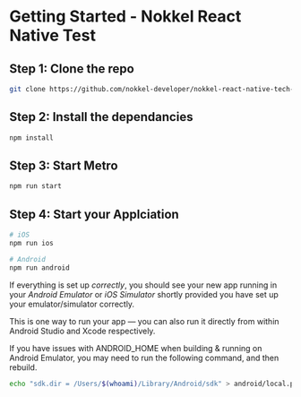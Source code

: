 # Getting Started - Nokkel React Native Test

## Step 1: Clone the repo

```bash
git clone https://github.com/nokkel-developer/nokkel-react-native-tech-test.git
```

## Step 2: Install the dependancies

```bash
npm install
```

## Step 3: Start Metro

```bash
npm run start
```

## Step 4: Start your Applciation

```bash
# iOS
npm run ios

# Android
npm run android
```

If everything is set up _correctly_, you should see your new app running in your _Android Emulator_ or _iOS Simulator_ shortly provided you have set up your emulator/simulator correctly.

This is one way to run your app — you can also run it directly from within Android Studio and Xcode respectively.

If you have issues with ANDROID_HOME when building & running on Android Emulator, you may need to run the following command, and then rebuild.

```bash
echo "sdk.dir = /Users/$(whoami)/Library/Android/sdk" > android/local.properties
```
